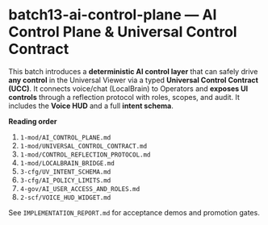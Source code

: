 # batch13-ai-control-plane — AI Control Plane & Universal Control Contract

This batch introduces a **deterministic AI control layer** that can safely drive **any control**
in the Universal Viewer via a typed **Universal Control Contract (UCC)**. It connects voice/chat
(LocalBrain) to Operators and **exposes UI controls** through a reflection protocol with roles,
scopes, and audit. It includes the **Voice HUD** and a full **intent schema**.

**Reading order**
1. `1-mod/AI_CONTROL_PLANE.md`
2. `1-mod/UNIVERSAL_CONTROL_CONTRACT.md`
3. `1-mod/CONTROL_REFLECTION_PROTOCOL.md`
4. `1-mod/LOCALBRAIN_BRIDGE.md`
5. `3-cfg/UV_INTENT_SCHEMA.md`
6. `3-cfg/AI_POLICY_LIMITS.md`
7. `4-gov/AI_USER_ACCESS_AND_ROLES.md`
8. `2-scf/VOICE_HUD_WIDGET.md`

See `IMPLEMENTATION_REPORT.md` for acceptance demos and promotion gates.